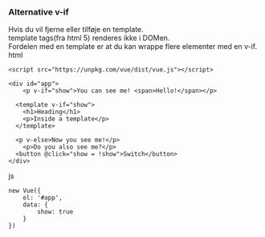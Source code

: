 ### Alternative v-if
Hvis du vil fjerne eller tilføje en template.  
template tags(fra html 5) renderes ikke i DOMen.  
Fordelen med en template er at du kan wrappe flere elementer med en v-if.  
html  
```
<script src="https://unpkg.com/vue/dist/vue.js"></script>

<div id="app">
	<p v-if="show">You can see me! <span>Hello!</span></p>
  
  <template v-if="show">
    <h1>Heading</h1>
    <p>Inside a template</p>
  </template>
  
  <p v-else>Now you see me!</p>
	<p>Do you also see me?</p>
  <button @click="show = !show">Switch</button>
</div>
```
js  
```
new Vue({
	el: '#app',
	data: {
		show: true
	}
})
```
